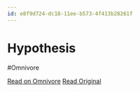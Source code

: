 ```yaml
---
id: e8f9d724-dc18-11ee-b573-4f413b28261f
---
```


# Hypothesis
#Omnivore

[Read on Omnivore](https://omnivore.app/me/hypothesis-18e164b1838)
[Read Original](https://hypothes.is/a/oeXNytwTEe6Pzt8DiQXc5A)

